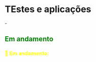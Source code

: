 <b><h1> TEstes e aplicações</h1></b>

<p> -

<h2><span style="color: green;">Em andamento</h2></span>
<h3><span style="color: yellow;">📌 Em andamento:</h3></span>
